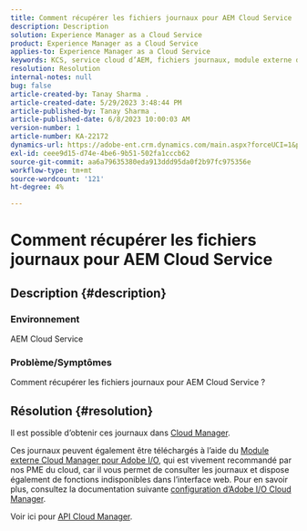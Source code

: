 ```yaml
---
title: Comment récupérer les fichiers journaux pour AEM Cloud Service
description: Description
solution: Experience Manager as a Cloud Service
product: Experience Manager as a Cloud Service
applies-to: Experience Manager as a Cloud Service
keywords: KCS, service cloud d’AEM, fichiers journaux, module externe de gestion du cloud
resolution: Resolution
internal-notes: null
bug: false
article-created-by: Tanay Sharma .
article-created-date: 5/29/2023 3:48:44 PM
article-published-by: Tanay Sharma .
article-published-date: 6/8/2023 10:00:03 AM
version-number: 1
article-number: KA-22172
dynamics-url: https://adobe-ent.crm.dynamics.com/main.aspx?forceUCI=1&pagetype=entityrecord&etn=knowledgearticle&id=7a075947-38fe-ed11-8f6e-6045bd006b3d
exl-id: ceee9d15-d74e-4be6-9b51-502fa1cccb62
source-git-commit: aa6a79635380eda913ddd95da0f2b97fc975356e
workflow-type: tm+mt
source-wordcount: '121'
ht-degree: 4%

---
```


# Comment récupérer les fichiers journaux pour AEM Cloud Service

## Description {#description}


### <b>Environnement</b>

AEM Cloud Service



### <b>Problème/Symptômes</b>

Comment récupérer les fichiers journaux pour AEM Cloud Service ?




## Résolution {#resolution}


Il est possible d’obtenir ces journaux dans [Cloud Manager](https://experienceleague.adobe.com/docs/experience-manager-cloud-service/content/implementing/using-cloud-manager/manage-logs.html?lang=en).

Ces journaux peuvent également être téléchargés à l’aide du [Module externe Cloud Manager pour Adobe I/O](https://github.com/adobe/aio-cli-plugin-cloudmanager), qui est vivement recommandé par nos PME du cloud, car il vous permet de consulter les journaux et dispose également de fonctions indisponibles dans l’interface web. Pour en savoir plus, consultez la documentation suivante [configuration d’Adobe I/O Cloud Manager](https://experienceleaguecommunities.adobe.com/t5/adobe-experience-manager/setting-up-adobe-i-o-cli-for-cloud-manager-aem-community-blog/m-p/380156).

Voir ici pour [API Cloud Manager](https://developer.adobe.com/experience-cloud/cloud-manager/reference/api/#operation/getEnvironmentLogs).
